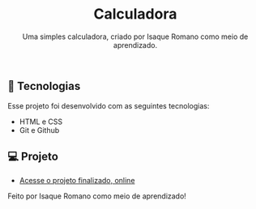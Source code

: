 <h1 align="center"> Calculadora </h1>

<p align="center">
Uma simples calculadora, criado por Isaque Romano como meio de aprendizado. <br/>
</p>


<br>

## 🚀 Tecnologias

Esse projeto foi desenvolvido com as seguintes tecnologias:

- HTML e CSS
- Git e Github

## 💻 Projeto

- [Acesse o projeto finalizado, online](https://isaqueromano.github.io/Calculadora/)

Feito por Isaque Romano como meio de aprendizado!